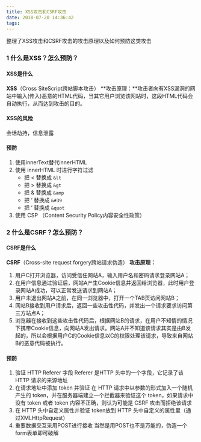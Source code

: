 ```yaml
---
title: XSS攻击和CSRF攻击
date: 2018-07-20 14:36:42
tags:
---
```


整理了XSS攻击和CSRF攻击的攻击原理以及如何预防这类攻击
<escape><!-- more --></escape>
### 1  什么是XSS？怎么预防？
#### XSS是什么
**XSS**（Cross SiteScript跨站脚本攻击）
**攻击原理：**攻击者向有XSS漏洞的网站中输入(传入)恶意的HTML代码，当其它用户浏览该网站时，这段HTML代码会自动执行，从而达到攻击的目的。
#### XSS的风险
会话劫持，信息泄露
#### 预防
1.  使用innerText替代innerHTML
2. 使用 innerHTML 时进行字符过滤
    * 把 < 替换成 `&lt`
    * 把 > 替换成 `&gt`
    * 把 & 替换成 `&amp`
    * 把 ‘ 替换成 `&#39`
    * 把 ‘ 替换成 `&quot`
3. 使用 CSP （Content Security Policy内容安全性政策）

### 2  什么是CSRF？怎么预防？
#### CSRF是什么
**CSRF**（Cross-site request forgery跨站请求伪造）
**攻击原理：**
1. 用户C打开浏览器，访问受信任网站A，输入用户名和密码请求登录网站A；
2. 在用户信息通过验证后，网站A产生Cookie信息并返回给浏览器，此时用户登录网站A成功，可以正常发送请求到网站A；
3. 用户未退出网站A之前，在同一浏览器中，打开一个TAB页访问网站B；
4. 网站B接收到用户请求后，返回一些攻击性代码，并发出一个请求要求访问第三方站点A；
5. 浏览器在接收到这些攻击性代码后，根据网站B的请求，在用户不知情的情况下携带Cookie信息，向网站A发出请求。网站A并不知道该请求其实是由B发起的，所以会根据用户C的Cookie信息以C的权限处理该请求，导致来自网站B的恶意代码被执行。

#### 预防
1. 验证 HTTP Referer 字段
Referer 是HTTP 头中的一个字段，它记录了该 HTTP 请求的来源地址
2. 在请求地址中添加 token 并验证
在 HTTP 请求中以参数的形式加入一个随机产生的 token，并在服务器端建立一个拦截器来验证这个 token，如果请求中没有 token 或者 token 内容不正确，则认为可能是 CSRF 攻击而拒绝该请求
3. 在 HTTP 头中自定义属性并验证
token放到 HTTP 头中自定义的属性里（通过XMLHttpRequest）
4. 重要数据交互采用POST进行接收
当然是用POST也不是万能的，伪造一个form表单即可破解
